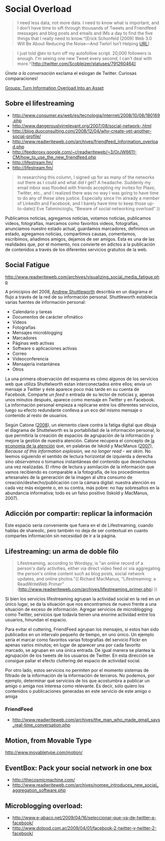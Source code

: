 # Social Overload 

>I need less data, not more data. I need to know what is important, and I don’t have time to sift through thousands of Tweets and Friendfeed messages and blog posts and emails and IMs a day to find the five things that I really need to know.^[Erick Schonfeld (2009) Web 3.0 Will Be About Reducing the Noise—And Twhirl Isn’t Helping [URL](http://www.techcrunch.com/2008/04/17/web-30-will-be-about-reducing-the-noise%E2%80%94and-twhirl-isnt-helping/)]

>I just told @ev to turn off my autofollow script. 20,000 followers is enough. I'm seeing one new Tweet every second, I can't deal with more.^[http://twitter.com/Scobleizer/statuses/791260464]

*Únete a la conversación* exclama el eslogan de Twitter. 
Curiosas comparaciones!

[Groups: Turn Information Overload Into an Asset](http://www.readwriteweb.com/archives/groups_turn_information_overload_into_an_asset.php)

## Sobre el lifestreaming 

  * http://www.consumer.es/web/es/tecnologia/internet/2008/10/08/180169.php
  * http://www.dangerouslyirrelevant.org/2007/08/social-network-.html 
  * http://blog.duoconsulting.com/2008/12/04/why-create-yet-another-social-profile/
  * http://www.readwriteweb.com/archives/friendfeed_information_overload.php 
  * http://feedproxy.google.com/~r/readwriteweb/~3/OrJW6611-CM/how_to_use_the_new_friendfeed.php 
  * http://lifestream.fm/
  * http://lifestream.fm/

>In researching this column, I signed up for as many of the networks out there as I could and what did I get? A headache. Suddenly my email inbox was flooded with friends accepting my invites for Plaxo, Twitter, etc., and I realized there was no way I was going to have time to do any of these sites justice. Especially since I’m already a member of LinkedIn and Facebook, and I barely have time to keep those up-to-date(( Eve Tahmincioglu, “Beware of social networking overload” ))


Publicamos noticias, agregamos noticias, votamos noticias,  publicamos videos, fotografías, marcamos como favoritos videos, fotografías,  anunciamos nuestro estado actual, guardamos marcadores, definimos un estado, agregamos noticias, compartimos causas, comentamos, escribimos, añadimos amigos, dejamos de ser amigos. Esta es una de las realidades que, por el momento, nos convierte en adictos a la publicación de contenidos a través de los diferentes servicios gratuitos de la web.  


## Social Fatigue 

http://www.readwriteweb.com/archives/visualizing_social_media_fatigue.php 

A prinicipios del 2008, [Andrew Shuttleworth](http://hq.andrewshuttleworth.com/hq/2008/02/social-media-on.html) describía en un diagrama el flujo a través de la red de su información personal. Shuttleworth establecía varias fuentes de información personal: 

* Calendario y tareas
* Documentos de carácter ofimático
* Videos
* Fotografías
* Mensajes microblogging
* Marcadores
* Páginas web activas 
* Software o aplicaciones activas
* Correo
* Videoconferencia
* Mensajería instantánea
* Otros

La una primera observación del esquema es cómo algunos de los servicios web que utiliza Shuttelworth estan interconectados entre ellos; envía un mensaje a Twitter y éste aparece poco más tarde en su cuenta de Facebook. Comparte un _feed_ o entrada de su lector de noticias y, apenas unos minutos después, aparece como mensaje en Twitter y en Facebook. La información personal empieza a replicarse entre los diferentes servicios, luego su efecto redundante conlleva a un eco del mismo mensaje o contenido al resto de usuarios. 

Según Catone ([2008](http://www.readwriteweb.com/archives/visualizing_social_media_fatigue.php)), un elemento clave contra la fatiga digital que dibuja el diagrama de Shuttelworth es la portabilidad de la información personal, lo que permitiría la creación de espacios de agrupación de la información y mejore la gestión de nuestra atención. Catone recupera el concepto de [la economía de la atención](http://en.wikipedia.org/wiki/Attention_economy) que, en palabras de Iskold y MacManus ([2007](http://www.readwriteweb.com/archives/attention_economy_overview.php)), _Because of this information explosion, we no longer read - we skim_. No leemos siguiendo el sentido de lectura horizontal de izquierda a derecha sino _observamos_ o tomamos instantáneas del contenido que desechamos una vez realizadas. El ritmo de lectura y asmilación de la información que vamos recibiendo es comparable a la fotografía, de los procedimientos artesanales de la generación de la imagen al ultra consumo de creación/deshecho/publicación con la cámara digital: nuestra atención es cada vez más exigente o, en su contra, más pobre: no hay sobresaltos en la abundancia informativa; todo es un falso positivo (Iskold y MacManus, 2007).


## Adicción por compartir: replicar la información 

Este espacio sería conveniente que fuera en el de Lifestreaming, cuando hablas de shareolic, pero también no deja de ser contextual en cuanto compartes información sin necesidad de ir a la página.

## Lifestreaming: un arma de doble filo 

>Lifestreaming, according to Wordspy, is "an online record of a person's daily activities, either via direct video feed or via aggregating the person's online content such as blog posts, social network updates, and online photos."(( Richard MacManus, “Lifestreaming: a ReadWriteWeb Primer” (http://www.readwriteweb.com/archives/lifestreaming_primer.php) ))

Si bien los servicios lifestreaming agrupan la actividad social en la red en un único lugar, se da la situación que nos encontramos de nuevo frente a una situación de exceso de información. Agregar servicios de microblogging como Twitter, servicios que todavía tienen una enorme actividad entre los usuarios, hinundan el espacio.

Para evitar el cuttering, FriendFeed agrupan los mensajes, si estos han sido publicados en un intervalo pequeño de tiempo, en uno único. Un ejemplo sería el marcar como favoritos varias fotografías del servicio Flickr en apenas varios minutos; en lugar de aparecer una por cada favorito marcado, se agrupan en una única entrada. De igual manera se plantea la agrupación de los tweets de los usuarios de Twitter. En esta dirección se consigue paliar el efecto cluttering del espacio de actividad social.

Por otro lado, estos servicios no permiten por el momento sistemas de filtrado de la información de la información de terceros. No podemos, por ejemplo, determinar qué servicios de los que acostumbra a publicar un amigo o amiga nos interesa como relevante. Es decir, sólo quiero los contenidos o publicaciones generadas en este servicio de este amigo o amiga


### FriendFeed

* http://www.readwriteweb.com/archives/the_man_who_made_gmail_says_real-time_conversation.php

## Motion, from Movable Type 

http://www.movabletype.com/motion/


## EventBox: Pack your social network in one box 

  * http://thecosmicmachine.com/
  * http://www.readwriteweb.com/archives/nomee_introduces_new_social_aggregation_software.php


## Microblogging overload: 

* http://www.e-abaco.net/2009/04/16/seleccionar-que-va-de-twitter-a-facebook/
* http://www.dotpod.com.ar/2009/04/01/facebook-2-twitter-y-twitter-2-facebook/